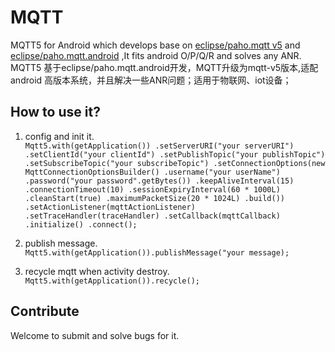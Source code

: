 # MQTT
MQTT5 for Android which develops base on [eclipse/paho.mqtt v5](https://github.com/eclipse/paho.mqtt.java)  and [eclipse/paho.mqtt.android](https://github.com/eclipse/paho.mqtt.android) ,It fits android O/P/Q/R and solves any ANR.  
MQTT5 基于eclipse/paho.mqtt.android开发，MQTT升级为mqtt-v5版本,适配android 高版本系统，并且解决一些ANR问题；适用于物联网、iot设备；

## How to use it?
1. config and init it.  
``
       Mqtt5.with(getApplication())
                .setServerURI("your serverURI")
                .setClientId("your clientId")
                .setPublishTopic("your publishTopic")
                .setSubscribeTopic("your subscribeTopic")
                .setConnectionOptions(new MqttConnectionOptionsBuilder()
                        .username("your userName")
                        .password("your password".getBytes())
                        .keepAliveInterval(15)
                        .connectionTimeout(10)
                        .sessionExpiryInterval(60 * 1000L)
                        .cleanStart(true)
                        .maximumPacketSize(20 * 1024L)
                        .build())
                        .setActionListener(mqttActionListener)
                        .setTraceHandler(traceHandler)
                        .setCallback(mqttCallback)
                        .initialize()
                        .connect();
``
   
2. publish message.  
``
      Mqtt5.with(getApplication()).publishMessage("your message);   
``
   
3. recycle mqtt when activity destroy.  
``
     Mqtt5.with(getApplication()).recycle();
``
   
## Contribute

Welcome to submit and solve bugs for it.